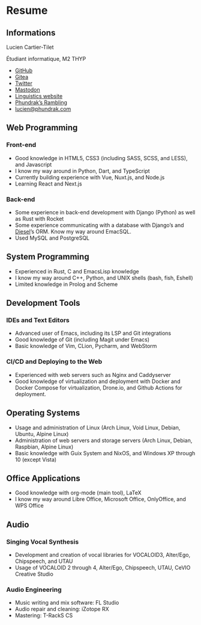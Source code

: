 # Resume

## Informations
Lucien Cartier-Tilet

Étudiant informatique, M2 THYP

- [GitHub](https://github.com/Phundrak)
- [Gitea](https://labs.phundrak.com) <Badge type="warning"
  text="personal instance" vertical="middle" />
- [Twitter](https://twitter.com/phundrak)
- [Mastodon](https://fosstodon.org/@phundrak)
- [Linguistics website](https://conlang.phundrak.com)
- [Phundrak’s Rambling](https://blog.phundrak.com) <Badge type="tip"
  text="blog" vertical="middle" />
- [lucien@phundrak.com](mailto:lucien@phundrak.com) <Badge type="tip"
  text="email" vertical="middle" />

## Web Programming

### Front-end

- Good knowledge in HTML5, CSS3 (including SASS, SCSS, and LESS), and
  Javascript
- I know my way around in Python, Dart, and TypeScript
- Currently building experience with Vue, Nuxt.js, and Node.js
- Learning React and Next.js

### Back-end

- Some experience in back-end development with Django (Python) as well
  as Rust with Rocket
- Some experience communicating with a database with Django’s and
  [Diesel](https://diesel.rs)’s ORM. Know my way around EmacSQL.
- Used MySQL and PostgreSQL

## System Programming
- Experienced in Rust, C and EmacsLisp knowledge
- I know my way around C++, Python, and UNIX shells (bash, fish,
  Eshell)
- Limited knowledge in Prolog and Scheme

## Development Tools
### IDEs and Text Editors
- Advanced user of Emacs, including its LSP and Git integrations
- Good knowledge of Git (including Magit under Emacs)
- Basic knowledge of Vim, CLion, Pycharm, and WebStorm

### CI/CD and Deploying to the Web
- Experienced with web servers such as Nginx and Caddyserver
- Good knowledge of virtualization and deployment with Docker and
  Docker Compose for virtualization, Drone.io, and Github Actions for
  deployment.

## Operating Systems
- Usage and administration of Linux (Arch Linux, Void Linux, Debian,
  Ubuntu, Alpine Linux)
- Administration of web servers and storage servers (Arch Linux,
  Debian, Raspbian, Alpine Linux)
- Basic knowledge with Guix System and NixOS, and Windows XP through
  10 (except Vista)

## Office Applications
- Good knowledge with org-mode (main tool), LaTeX
- I know my way around Libre Office, Microsoft Office, OnlyOffice, and
  WPS Office

## Audio

### Singing Vocal Synthesis

- Development and creation of vocal libraries for VOCALOID3,
  Alter/Ego, Chipspeech, and UTAU
- Usage of VOCALOID 2 through 4, Alter/Ego, Chipspeech, UTAU, CeVIO
  Creative Studio

### Audio Engineering
- Music writing and mix software: FL Studio
- Audio repair and cleaning: iZotope RX
- Mastering: T-RackS CS
